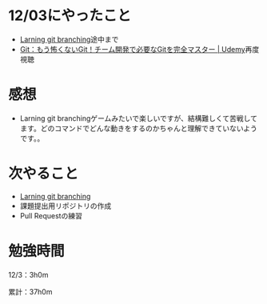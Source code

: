 # 12/03にやったこと

* [Larning git branching](https://learngitbranching.js.org/?locale=ja)途中まで
* [Git：もう怖くないGit！チーム開発で必要なGitを完全マスター | Udemy](https://www.udemy.com/course/unscared_git/)再度視聴


# 感想
* Larning git branchingゲームみたいで楽しいですが、結構難しくて苦戦してます。どのコマンドでどんな動きをするのかちゃんと理解できていないようです。。


# 次やること
* [Larning git branching](https://learngitbranching.js.org/?locale=ja)
* 課題提出用リポジトリの作成
* Pull Requestの練習


# 勉強時間
12/3：3h0m

累計：37h0m



